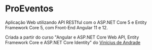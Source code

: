 # ProEventos

Aplicação Web utilizando API RESTful com o ASP.NET Core 5 e Entity Framework Core 5, com Front-End Angular 11 e 12.

Criada a partir do curso "Angular e ASP.NET Core Web API, Entity Framework Core e ASP.NET Core Identity" do [Vinícius de Andrade](https://github.com/vsandrade)
